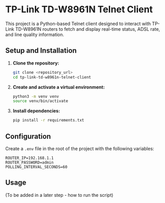 # TP-Link TD-W8961N Telnet Client

This project is a Python-based Telnet client designed to interact with TP-Link TD-W8961N routers to fetch and display real-time status, ADSL rate, and line quality information.

## Setup and Installation

1.  **Clone the repository:**
    ```bash
    git clone <repository_url>
    cd tp-link-td-w8961n-telnet-client
    ```

2.  **Create and activate a virtual environment:**
    ```bash
    python3 -m venv venv
    source venv/bin/activate
    ```

3.  **Install dependencies:**
    ```bash
    pip install -r requirements.txt
    ```

## Configuration

Create a `.env` file in the root of the project with the following variables:

```
ROUTER_IP=192.168.1.1
ROUTER_PASSWORD=admin
POLLING_INTERVAL_SECONDS=60
```

## Usage

(To be added in a later step - how to run the script)
